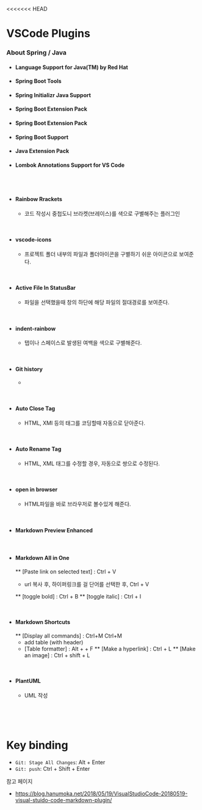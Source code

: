 <<<<<<< HEAD
# VSCode Plugins

### About Spring / Java
- #### Language Support for Java(TM) by Red Hat

- #### Spring Boot Tools

- #### Spring Initializr Java Support

- #### Spring Boot Extension Pack

- #### Spring Boot Extension Pack

- #### Spring Boot Support

- #### Java Extension Pack

- #### Lombok Annotations Support for VS Code

<br><br>

- #### Rainbow Rrackets
  - 코드 작성시 중첩도니 브라켓(브레이스)를 색으로 구별해주는 플러그인

<br>

- #### vscode-icons
  - 프로젝트 폴더 내부의 파일과 폴더아이콘을 구별하기 쉬운 아이콘으로 보여준다.

<br>

- #### Active File In StatusBar
  - 파일을 선택했을때 창의 하단에 해당 파일의 절대경로를 보여준다.

<br>

- #### indent-rainbow
  - 탭이나 스페이스로 발생된 여백을 색으로 구별해준다.

<br>

- #### Git history
  - 

<br>

- #### Auto Close Tag
  - HTML, XMl 등의 태그를 코딩할때 자동으로 닫아준다.

<br>

- #### Auto Rename Tag
  - HTML, XML 태그를 수정할 경우, 자동으로 쌍으로 수정된다.

<br>

- #### open in browser
  - HTML파일을 바로 브라우저로 볼수있게 해준다.

<br>

- #### Markdown Preview Enhanced

<br>

- #### Markdown All in One
  ** [Paste link on selected text] : Ctrl + V
    - url 복사 후, 하이퍼링크를 걸 단어를 선택한 후, Ctrl + V

  ** [toggle bold] : Ctrl + B
  ** [toggle italic] : Ctrl + I

<br>

- #### Markdown Shortcuts
  ** [Display all commands] : Ctrl+M Ctrl+M
   - add table (with header)
   - [Table formatter] : Alt + <Shift> + F
  ** [Make a hyperlink] : Ctrl + L
  ** [Make an image] : Ctrl + shift + L

<br>

- #### PlantUML
  - UML 작성

<br>
<br>
<br>


# Key binding
- `Git: Stage All Changes`: Alt + Enter
- `Git: push`: Ctrl + Shift + Enter






참고 페이지
 - https://blog.hanumoka.net/2018/05/19/VisualStudioCode-20180519-visual-stuido-code-markdown-plugin/
